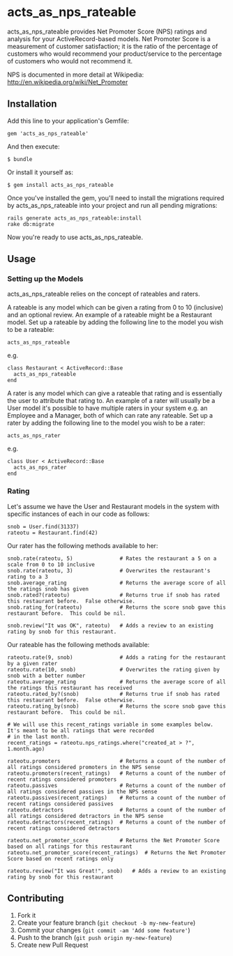 # acts_as_nps_rateable

acts_as_nps_rateable provides Net Promoter Score (NPS) ratings and analysis for your ActiveRecord-based models.  Net
Promoter Score is a measurement of customer satisfaction; it is the ratio of the percentage of customers who would
recommend your product/service to the percentage of customers who would not recommend it.

NPS is documented in more detail at Wikipedia: http://en.wikipedia.org/wiki/Net_Promoter

## Installation

Add this line to your application's Gemfile:

    gem 'acts_as_nps_rateable'

And then execute:

    $ bundle

Or install it yourself as:

    $ gem install acts_as_nps_rateable

Once you've installed the gem, you'll need to install the migrations required by acts_as_nps_rateable into your project
and run all pending migrations:

    rails generate acts_as_nps_rateable:install
    rake db:migrate

Now you're ready to use acts_as_nps_rateable.

## Usage

### Setting up the Models

acts_as_nps_rateable relies on the concept of rateables and raters.

A rateable is any model which can be given a rating from 0 to 10 (inclusive) and an optional review.  An example of a
rateable might be a Restaurant model.  Set up a rateable by adding the following line to the model you wish to be a
rateable:

    acts_as_nps_rateable

e.g.

    class Restaurant < ActiveRecord::Base
      acts_as_nps_rateable
    end

A rater is any model which can give a rateable that rating and is essentially the user to attribute that rating to.  An
example of a rater will usually be a User model it's possible to have multiple raters in your system e.g. an Employee
and a Manager, both of which can rate any rateable.  Set up a rater by adding the following line to the model you wish
to be a rater:

    acts_as_nps_rater

e.g.

    class User < ActiveRecord::Base
      acts_as_nps_rater
    end

### Rating

Let's assume we have the User and Restaurant models in the system with specific instances of each in our code as follows:

    snob = User.find(31337)
    rateotu = Restaurant.find(42)

Our rater has the following methods available to her:

    snob.rate(rateotu, 5)               # Rates the restaurant a 5 on a scale from 0 to 10 inclusive
    snob.rate(rateotu, 3)               # Overwrites the restaurant's rating to a 3
    snob.average_rating                 # Returns the average score of all the ratings snob has given
    snob.rated?(rateotu)                # Returns true if snob has rated this restaurant before.  False otherwise.
    snob.rating_for(rateotu)            # Returns the score snob gave this restaurant before.  This could be nil.

    snob.review("It was OK", rateotu)   # Adds a review to an existing rating by snob for this restaurant.

Our rateable has the following methods available:

    rateotu.rate(9, snob)               # Adds a rating for the restaurant by a given rater
    rateotu.rate(10, snob)              # Overwrites the rating given by snob with a better number
    rateotu.average_rating              # Returns the average score of all the ratings this restaurant has received
    rateotu.rated_by?(snob)             # Returns true if snob has rated this restaurant before.  False otherwise.
    rateotu.rating_by(snob)             # Returns the score snob gave this restaurant before.  This could be nil.

    # We will use this recent_ratings variable in some examples below.  It's meant to be all ratings that were recorded
    # in the last month.
    recent_ratings = rateotu.nps_ratings.where("created_at > ?", 1.month.ago)

    rateotu.promoters                   # Returns a count of the number of all ratings considered promoters in the NPS sense
    rateotu.promoters(recent_ratings)   # Returns a count of the number of recent ratings considered promoters
    rateotu.passives                    # Returns a count of the number of all ratings considered passives in the NPS sense
    rateotu.passives(recent_ratings)    # Returns a count of the number of recent ratings considered passives
    rateotu.detractors                  # Returns a count of the number of all ratings considered detractors in the NPS sense
    rateotu.detractors(recent_ratings)  # Returns a count of the number of recent ratings considered detractors
    
    rateotu.net_promoter_score          # Returns the Net Promoter Score based on all ratings for this restaurant
    rateotu.net_promoter_score(recent_ratings)  # Returns the Net Promoter Score based on recent ratings only
    
    rateotu.review("It was Great!", snob)   # Adds a review to an existing rating by snob for this restaurant

## Contributing

1. Fork it
2. Create your feature branch (`git checkout -b my-new-feature`)
3. Commit your changes (`git commit -am 'Add some feature'`)
4. Push to the branch (`git push origin my-new-feature`)
5. Create new Pull Request
